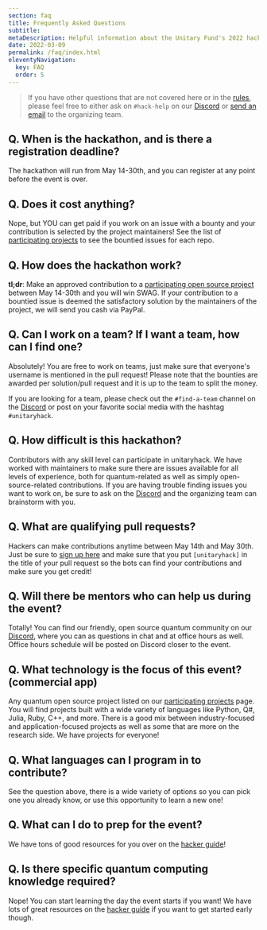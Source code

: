 ```yaml
---
section: faq
title: Frequently Asked Questions
subtitle: 
metaDescription: Helpful information about the Unitary Fund's 2022 hackathon
date: 2022-03-09
permalink: /faq/index.html
eleventyNavigation:
  key: FAQ
  order: 5
---
```


> If you have other questions that are not covered here or in the [rules](./rules.md), please feel free to either ask on `#hack-help` on our [Discord](http://discord.unitary.fund) or [send an email](mailto:sarah@unitary.fund) to the organizing team.

## Q. When is the hackathon, and is there a registration deadline?

The hackathon will run from May 14-30th, and you can register at any point before the event is over.

## Q. Does it cost anything?

Nope, but YOU can get paid if you work on an issue with a bounty and your contribution is selected by the project maintainers!
See the list of [participating projects](./participating-projects.md) to see the bountied issues for each repo.

## Q. How does the hackathon work?

**tl;dr**: Make an approved contribution to a [participating open source project](./participating-projects.md) between May 14-30th and you will win SWAG. If your contribution to a bountied issue is deemed the satisfactory solution by the maintainers of the project, we will send you cash via PayPal.

## Q. Can I work on a team? If I want a team, how can I find one?

Absolutely!
You are free to work on teams, just make sure that everyone's username is mentioned in the pull request!
Please note that the bounties are awarded per solution/pull request and it is up to the team to split the money.

If you are looking for a team, please check out the `#find-a-team` channel on the [Discord](http://discord.unitary.fund) or post on your favorite social media with the hashtag `#unitaryhack`.

## Q. How difficult is this hackathon?

Contributors with any skill level can participate in unitaryhack. We have worked with maintainers to make sure there are issues available for all levels of experience, both for quantum-related as well as simply open-source-related contributions.
If you are having trouble finding issues you want to work on, be sure to ask on the [Discord](http://discord.unitary.fund) and the organizing team can brainstorm with you.

## Q. What are qualifying pull requests?

Hackers can make contributions anytime between May 14th and May 30th. Just be sure to [sign up here](https://airtable.com/embed/shrTG20PLC5cjVIPr) and make sure that you put `[unitaryhack]` in the title of your pull request so the bots can find your contributions and make sure you get credit!

## Q. Will there be mentors who can help us during the event?

Totally! You can find our friendly, open source quantum community on our [Discord](http://discord.unitary.fund), where you can as questions in chat and at office hours as well.
Office hours schedule will be posted on Discord closer to the event.

## Q. What technology is the focus of this event? (commercial app)

Any quantum open source project listed on our [participating projects](./participating-projects.md) page.
You will find projects built with a wide variety of languages like Python, Q#, Julia, Ruby, C++, and more.
There is a good mix between industry-focused and application-focused projects as well as some that are more on the research side.
We have projects for everyone!

## Q. What languages can I program in to contribute?

See the question above, there is a wide variety of options so you can pick one you already know, or use this opportunity to learn a new one!

## Q. What can I do to prep for the event?

We have tons of good resources for you over on the [hacker guide](./hacker-guide.md)!

## Q. Is there specific quantum computing knowledge required?

Nope! You can start learning the day the event starts if you want!
We have lots of great resources on the [hacker guide](./hacker-guide.md) if you want to get started early though.

